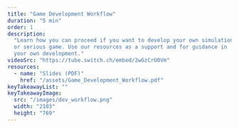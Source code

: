 ```yaml
---
title: "Game Development Workflow"
duration: "5 min"
order: 1
description:
  "Learn how you can proceed if you want to develop your own simulation
  or serious game. Use our resources as a support and for guidance in
  your own development."
videoSrc: "https://tube.switch.ch/embed/2wGzCrU0Vm"
resources:
  - name: "Slides (PDF)"
    href: "/assets/Game_Development_Workflow.pdf"
keyTakeawayList: ""
keyTakeawayImage:
  src: "/images/dev_workflow.png"
  width: "2103"
  height: "769"
---
```

